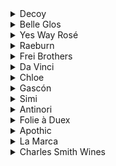 <details>
  <summary>Decoy</summary>
  <p>
    
|Wine|Vintage|Source|
|:---|:---|:---|
|Pinot Noir|2020|California|
|Chardonnay|2021|California|
    
  </p>
</details>
<details>
  <summary>Belle Glos</summary>
  <p>
    
|Wine|Vintage|Source|
|:---|:---|:---|
|Clark & Telephone Pinot Noir|2020|California, Santa Maria Valley|
    
  </p>
</details>
<details>
  <summary>Yes Way Rosé</summary>
  <p>
    
|Wine|Vintage|Source|
|:---|:---|:---|
|Yes Way Rosé|2021|France|
    
  </p>
</details>
<details>
  <summary>Raeburn</summary>
  <p>
    
|Wine|Vintage|Source|
|:---|:---|:---|
|Chardonnay|2020|California, Russian River Valley|
    
  </p>
</details>
<details>
  <summary>Frei Brothers</summary>
  <p>
    
|Wine|Vintage|Source|
|:---|:---|:---|
|Chardonnay|2019|California, Sonoma County, Russian River Valley|
    
  </p>
</details>
<details>
  <summary>Da Vinci</summary>
  <p>
    
|Wine|Vintage|Source|
|:---|:---|:---|
|Chianti|2020|Italy, Chianti region|
    
  </p>
</details>
<details>
  <summary>Chloe</summary>
  <p>
    
|Wine|Vintage|Source|
|:---|:---|:---|
|Sauvignon Blanc|2021|New Zealand, Marlborough|
|Prosecco (extra dry)|-|D.O.C., Italy|
    
  </p>
</details>
<details>
  <summary>Gascón</summary>
  <p>
    
|Wine|Vintage|Source|
|:---|:---|:---|
|Malbec|2020|Argentina, Mendoza|
    
  </p>
</details>
<details>
  <summary>Simi</summary>
  <p>
    
|Wine|Vintage|Source|
|:---|:---|:---|
|Chardonnay|2020|California, Sonoma County|
    
  </p>
</details>
<details>
  <summary>Antinori</summary>
  <p>
    
|Wine|Vintage|Source|
|:---|:---|:---|
|Villa Antinori Toscana|2018|Italy, Tuscany region|
    
  </p>
</details>
<details>
  <summary>Folie à Duex</summary>
  <p>
    
|Wine|Vintage|Source|
|:---|:---|:---|
|Ménage à Trois Silk|2020|California|
    
  </p>
</details>
<details>
  <summary>Apothic</summary>
  <p>
    
|Wine|Vintage|Source|
|:---|:---|:---|
|Apothic Red - Winemaker's Blend|2020|California|
    
  </p>
</details>
<details>
  <summary>La Marca</summary>
  <p>
    
|Wine|Vintage|Source|
|:---|:---|:---|
|Prosecco (extra dry)|-|D.O.C., Italy|
    
  </p>
</details>
<details>
  <summary>Charles Smith Wines</summary>
  <p>
    
|Wine|Vintage|Source|
|:---|:---|:---|
|Kungfu Girl (Riesling)|2021|Washington, Columbia Valley|
    
  </p>
</details>

